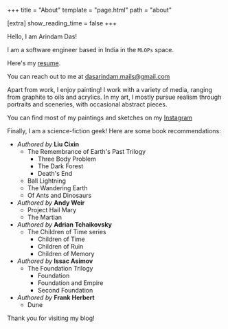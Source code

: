 +++
title = "About"
template = "page.html"
path = "about"

[extra]
show_reading_time = false
+++

Hello, I am Arindam Das!

I am a software engineer based in India in the `MLOPs` space.

Here's my [resume](https://github.com/arindas/resume/releases/latest/download/arindas-resume.pdf).

You can reach out to me at <dasarindam.mails@gmail.com>

Apart from work, I enjoy painting! I work with a variety of media, ranging from graphite to oils and acrylics.
In my art, I mostly pursue realism through portraits and sceneries, with occasional abstract pieces.

You can find most of my paintings and sketches on my [Instagram](https://www.instagram.com/arind_das/)

Finally, I am a science-fiction geek! Here are some book recommendations:

- _Authored by_ **Liu Cixin**
  - The Remembrance of Earth's Past Trilogy
    - Three Body Problem
    - The Dark Forest
    - Death's End
  - Ball Lightning
  - The Wandering Earth
  - Of Ants and Dinosaurs
- _Authored by_ **Andy Weir**
  - Project Hail Mary
  - The Martian
- _Authored by_ **Adrian Tchaikovsky**
  - The Children of Time series
    - Children of Time
    - Children of Ruin
    - Children of Memory
- _Authored by_ **Issac Asimov**
  - The Foundation Trilogy
    - Foundation
    - Foundation and Empire
    - Second Foundation
- _Authored by_ **Frank Herbert**
  - Dune

Thank you for visiting my blog!
